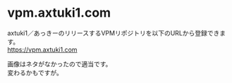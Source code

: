# vpm.axtuki1.com

axtuki1／あっきーのリリースするVPMリポジトリを以下のURLから登録できます。  
https://vpm.axtuki1.com

画像はネタがなかったので適当です。  
変わるかもですが。